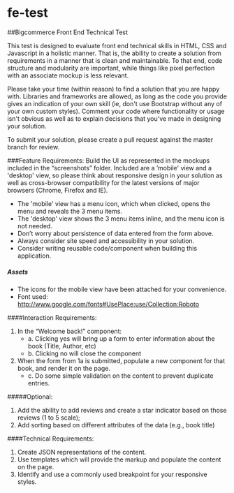 # fe-test
##Bigcommerce Front End Technical Test

This test is designed to evaluate front end technical skills in HTML, CSS and Javascript in a holistic manner.  That is, the ability to create a solution from requirements in a manner that is clean and maintainable.  To that end, code structure and modularity are important, while things like pixel perfection with an associate mockup is less relevant.

Please take your time (within reason) to find a solution that you are happy with.  Libraries and frameworks are allowed, as long as the code you provide gives an indication of your own skill (ie, don't use Bootstrap without any of your own custom styles).  Comment your code where functionality or usage isn't obvious as well as to explain decisions that you've made in designing your solution.

To submit your solution, please create a pull request against the master branch for review.

###Feature Requirements:
Build the UI as represented in the mockups included in the “screenshots” folder.
Included are a ’mobile' view and a 'desktop' view, so please think about responsive design in
your solution as well as cross-browser compatibility for the latest versions of major browsers (Chrome, Firefox and IE).

- The 'mobile' view has a menu icon, which when clicked, opens the menu and reveals the 3 menu items.
- The 'desktop' view shows the 3 menu items inline, and the menu icon is not needed.
- Don’t worry about persistence of data entered from the form above.  
- Always consider site speed and accessibility in your solution.
- Consider writing reusable code/component when building this application.

##### Assets
- The icons for the mobile view have been attached for your convenience.
- Font used: http://www.google.com/fonts#UsePlace:use/Collection:Roboto

####Interaction Requirements:
1. In the “Welcome back!” component:
	* a. Clicking yes will bring up a form to enter information about the book (Title, Author, etc)
	* b. Clicking no will close the component
2. When the form from 1a is submitted, populate a new component for that book, and render it on the page.
	* c. Do some simple validation on the content to prevent duplicate entries.

#####Optional: 
1. Add the ability to add reviews and create a star indicator based on those reviews (1 to 5 scale);
2. Add sorting based on different attributes of the data (e.g., book title)

####Technical Requirements:
1. Create JSON representations of the content.
2. Use templates which will provide the markup and populate the content on the page.
3. Identify and use a commonly used breakpoint for your responsive styles.
